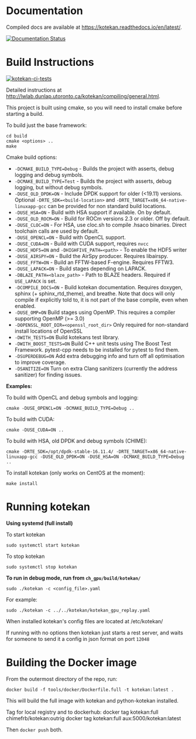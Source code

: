 
# Documentation

Compiled docs are available at https://kotekan.readthedocs.io/en/latest/.

[![Documentation Status](https://readthedocs.org/projects/kotekan/badge/?version=latest)](https://kotekan.readthedocs.io/en/latest/?badge=latest)


# Build Instructions

[![kotekan-ci-tests](https://github.com/kotekan/kotekan/actions/workflows/main.yml/badge.svg)](https://github.com/kotekan/kotekan/actions/workflows/main.yml)

Detailed instructions at http://lwlab.dunlap.utoronto.ca/kotekan/compiling/general.html.

This project is built using cmake, so you will need to install cmake
before starting a build.

To build just the base framework:

	cd build
	cmake <options> ..
	make

Cmake build options:

* `-DCMAKE_BUILD_TYPE=Debug` - Builds the project with asserts, debug logging and debug symbols.
* `-DCMAKE_BUILD_TYPE=Test` - Builds the project with asserts, debug logging, but without debug
  symbols.
* `-DUSE_OLD_DPDK=ON` - Include DPDK support for older (<19.11) versions.  
  Optional `-DRTE_SDK=<build-location>` and `-DRTE_TARGET=x86_64-native-linuxapp-gcc`
  can be provided for non standard build locations.
* `-DUSE_HSA=ON` - Build with HSA support if available. On by default.
* `-DUSE_OLD_ROCM=ON` - Build for ROCm versions 2.3 or older. Off by default.
* `-DUSE_CLOC=ON` - For HSA, use cloc.sh to compile .hsaco binaries.
  Direct toolchain calls are used by default.
* `-DUSE_OPENCL=ON` - Build with OpenCL support.
* `-DUSE_CUDA=ON` - Build with CUDA support, requires `nvcc`
* `-DUSE_HDF5=ON` and `-DHIGHFIVE_PATH=<path>` - To enable the HDF5 writer
* `-DUSE_AIRSPY=ON` - Build the AirSpy producer. Requires libairspy.
* `-DUSE_FFTW=ON` - Build an FFTW-based F-engine. Requires FFTW3.
* `-DUSE_LAPACK=ON` - Build stages depending on LAPACK.
* `-DBLAZE_PATH=<blaze_path>` - Path to BLAZE headers. Required if `USE_LAPACK` is set.
* `-DCOMPILE_DOCS=ON` - Build kotekan documentation. Requires doxygen,
  sphinx (+ sphinx_rtd_theme), and breathe.
  Note that docs will only compile if explicitly told to,
  it is not part of the base compile, even when enabled.
* `-DUSE_OMP=ON` Build stages using OpenMP. This requires a compiler supporting OpenMP (>= 3.0)
* `-DOPENSSL_ROOT_DIR=<openssl_root_dir>` Only required for non-standard install locations of OpenSSL
* `-DWITH_TESTS=ON` Build kotekans test library.
* `-DWITH_BOOST_TESTS=ON` Build C++ unit tests using The Boost Test Framework.
  pytest-cpp needs to be installed for pytest to find them.
* `-DSUPERDEBUG=ON` Add extra debugging info and turn off all optimisation to improve coverage.
* `-DSANITIZE=ON` Turn on extra Clang sanitizers (currently the address sanitizer) for finding issues.

**Examples:**

To build with OpenCL and debug symbols and logging:

    cmake -DUSE_OPENCL=ON -DCMAKE_BUILD_TYPE=Debug ..

To build with CUDA:

    cmake -DUSE_CUDA=ON ..

To build with HSA, old DPDK and debug symbols (CHIME):

    cmake -DRTE_SDK=/opt/dpdk-stable-16.11.4/ -DRTE_TARGET=x86_64-native-linuxapp-gcc -DUSE_OLD_DPDK=ON -DUSE_HSA=ON -DCMAKE_BUILD_TYPE=Debug ..

To install kotekan (only works on CentOS at the moment):

	make install

# Running kotekan

**Using systemd (full install)**

To start kotekan

    sudo systemctl start kotekan

To stop kotekan

    sudo systemctl stop kotekan

**To run in debug mode, run from `ch_gpu/build/kotekan/`**

    sudo ./kotekan -c <config_file>.yaml

For example:

    sudo ./kotekan -c ../../kotekan/kotekan_gpu_replay.yaml

When installed kotekan's config files are located at /etc/kotekan/

If running with no options then kotekan just starts a rest server, and waits for someone to send it a config in json format on port `12048`

# Building the Docker image

From the outermost directory of the repo, run:

	docker build -f tools/docker/Dockerfile.full -t kotekan:latest .

This will build the full image with kotekan and python-kotekan installed.

Tag for local registry and to dockerhub:
    docker tag kotekan:full chimefrb/kotekan:outrig
    docker tag kotekan:full aux:5000/kotekan:latest

Then `docker push` both.
